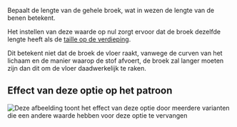 Bepaalt de lengte van de gehele broek, wat in wezen de lengte van de benen betekent.

<Note>

Het instellen van deze waarde op nul zorgt ervoor dat de broek dezelfde lengte heeft als de [taille op de verdieping](/docs/maten/tailletofloor).

Dit betekent niet dat de broek de vloer raakt, vanwege de curven van het lichaam en de manier waarop de stof afvoert,
de broek zal langer moeten zijn dan dit om de vloer daadwerkelijk te raken.

</Note>

## Effect van deze optie op het patroon

![Deze afbeelding toont het effect van deze optie door meerdere varianten die een andere waarde hebben voor deze optie te vervangen](titan\_lengthbonus\_sample.svg "Effect van deze optie op het patroon")
